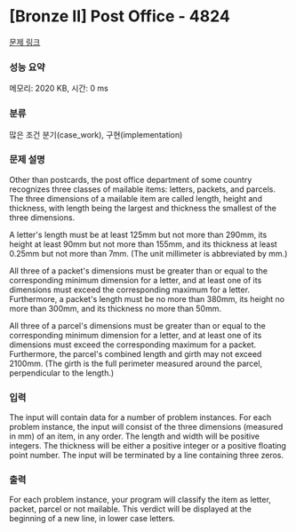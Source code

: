 # [Bronze II] Post Office - 4824 

[문제 링크](https://www.acmicpc.net/problem/4824) 

### 성능 요약

메모리: 2020 KB, 시간: 0 ms

### 분류

많은 조건 분기(case_work), 구현(implementation)

### 문제 설명

<p>Other than postcards, the post office department of some country recognizes three classes of mailable items: letters, packets, and parcels. The three dimensions of a mailable item are called length, height and thickness, with length being the largest and thickness the smallest of the three dimensions.</p>

<p>A letter's length must be at least 125mm but not more than 290mm, its height at least 90mm but not more than 155mm, and its thickness at least 0.25mm but not more than 7mm. (The unit millimeter is abbreviated by mm.)</p>

<p>All three of a packet's dimensions must be greater than or equal to the corresponding minimum dimension for a letter, and at least one of its dimensions must exceed the corresponding maximum for a letter. Furthermore, a packet's length must be no more than 380mm, its height no more than 300mm, and its thickness no more than 50mm.</p>

<p>All three of a parcel's dimensions must be greater than or equal to the corresponding minimum dimension for a letter, and at least one of its dimensions must exceed the corresponding maximum for a packet. Furthermore, the parcel's combined length and girth may not exceed 2100mm. (The girth is the full perimeter measured around the parcel, perpendicular to the length.)</p>

### 입력 

 <p>The input will contain data for a number of problem instances. For each problem instance, the input will consist of the three dimensions (measured in mm) of an item, in any order. The length and width will be positive integers. The thickness will be either a positive integer or a positive floating point number. The input will be terminated by a line containing three zeros.</p>

### 출력 

 <p>For each problem instance, your program will classify the item as letter, packet, parcel or not mailable. This verdict will be displayed at the beginning of a new line, in lower case letters.</p>

